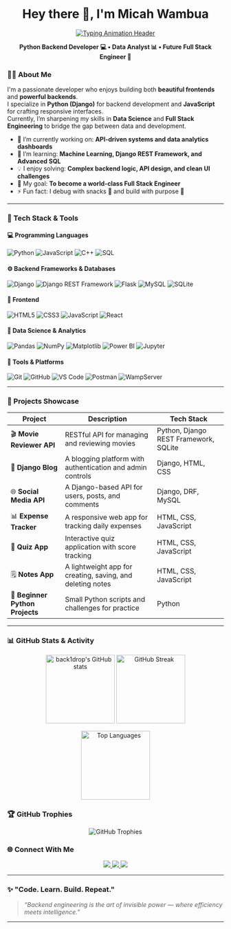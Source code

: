 <!-- PROFILE HEADER : Micah Wambua / back1drop -->

<h1 align="center">Hey there 👋, I'm Micah Wambua</h1>

<!-- Typing animation (primary) - uses readme-typing-svg.demolab.com -->
<p align="center">
  <a href="https://github.com/back1drop" target="_blank" rel="noopener noreferrer">
    <img
      src="https://readme-typing-svg.demolab.com?font=Fira+Code&weight=500&size=22&pause=1000&center=true&vCenter=true&width=700&lines=Python+Backend+Developer+%F0%9F%92%BB;Data+Analyst+%F0%9F%93%8A;Future+Full+Stack+Engineer+%F0%9F%9A%80;Tech+Explorer+and+Lifelong+Learner+%F0%9F%8C%B1"
      alt="Typing Animation Header"
    />
  </a>
</p>

<!-- Fallback: if animation doesn't load for any reason, show a plain headline -->
<p align="center">
  <strong>Python Backend Developer 💻  •  Data Analyst 📊  •  Future Full Stack Engineer 🚀</strong>
</p>



### 👨‍💻 About Me

I'm a passionate developer who enjoys building both **beautiful frontends** and **powerful backends**.  
I specialize in **Python (Django)** for backend development and **JavaScript** for crafting responsive interfaces.  
Currently, I’m sharpening my skills in **Data Science** and **Full Stack Engineering** to bridge the gap between data and development.

- 🔭 I’m currently working on: **API-driven systems and data analytics dashboards**
- 🌱 I’m learning: **Machine Learning, Django REST Framework, and Advanced SQL**
- 💡 I enjoy solving: **Complex backend logic, API design, and clean UI challenges**
- 🎯 My goal: **To become a world-class Full Stack Engineer**
- ⚡ Fun fact: I debug with snacks 🍫 and build with purpose 💪

---

### 🧠 Tech Stack & Tools

#### 💻 Programming Languages
![Python](https://img.shields.io/badge/Python-3670A0?style=for-the-badge&logo=python&logoColor=ffdd54)
![JavaScript](https://img.shields.io/badge/JavaScript-F7E017?style=for-the-badge&logo=javascript&logoColor=black)
![C++](https://img.shields.io/badge/C++-00599C?style=for-the-badge&logo=cplusplus&logoColor=white)
![SQL](https://img.shields.io/badge/SQL-025E8C?style=for-the-badge&logo=database&logoColor=white)

#### ⚙️ Backend Frameworks & Databases
![Django](https://img.shields.io/badge/Django-092E20?style=for-the-badge&logo=django&logoColor=white)
![Django REST Framework](https://img.shields.io/badge/DRF-EF3B2D?style=for-the-badge&logo=django&logoColor=white)
![Flask](https://img.shields.io/badge/Flask-000000?style=for-the-badge&logo=flask&logoColor=white)
![MySQL](https://img.shields.io/badge/MySQL-00618A?style=for-the-badge&logo=mysql&logoColor=white)
![SQLite](https://img.shields.io/badge/SQLite-07405E?style=for-the-badge&logo=sqlite&logoColor=white)

#### 🧩 Frontend
![HTML5](https://img.shields.io/badge/HTML5-E34F26?style=for-the-badge&logo=html5&logoColor=white)
![CSS3](https://img.shields.io/badge/CSS3-1572B6?style=for-the-badge&logo=css3&logoColor=white)
![JavaScript](https://img.shields.io/badge/JavaScript-F7E017?style=for-the-badge&logo=javascript&logoColor=black)
![React](https://img.shields.io/badge/React-20232A?style=for-the-badge&logo=react&logoColor=61DAFB)

#### 🧮 Data Science & Analytics
![Pandas](https://img.shields.io/badge/Pandas-150458?style=for-the-badge&logo=pandas&logoColor=white)
![NumPy](https://img.shields.io/badge/Numpy-013243?style=for-the-badge&logo=numpy&logoColor=white)
![Matplotlib](https://img.shields.io/badge/Matplotlib-11557C?style=for-the-badge&logo=python&logoColor=white)
![Power BI](https://img.shields.io/badge/Power%20BI-F2C811?style=for-the-badge&logo=powerbi&logoColor=black)
![Jupyter](https://img.shields.io/badge/Jupyter-F37626?style=for-the-badge&logo=jupyter&logoColor=white)

#### 🧰 Tools & Platforms
![Git](https://img.shields.io/badge/Git-F05032?style=for-the-badge&logo=git&logoColor=white)
![GitHub](https://img.shields.io/badge/GitHub-181717?style=for-the-badge&logo=github&logoColor=white)
![VS Code](https://img.shields.io/badge/VS%20Code-0078D4?style=for-the-badge&logo=visualstudiocode&logoColor=white)
![Postman](https://img.shields.io/badge/Postman-FF6C37?style=for-the-badge&logo=postman&logoColor=white)
![WampServer](https://img.shields.io/badge/WampServer-FF4088?style=for-the-badge&logo=server&logoColor=white)

---

### 🚀 Projects Showcase

| Project | Description | Tech Stack |
|----------|--------------|------------|
| 🎬 **Movie Reviewer API** | RESTful API for managing and reviewing movies | Python, Django REST Framework, SQLite |
| 📝 **Django Blog** | A blogging platform with authentication and admin controls | Django, HTML, CSS |
| 🌐 **Social Media API** | A Django-based API for users, posts, and comments | Django, DRF, MySQL |
| 📊 **Expense Tracker** | A responsive web app for tracking daily expenses | HTML, CSS, JavaScript |
| 🧠 **Quiz App** | Interactive quiz application with score tracking | HTML, CSS, JavaScript |
| 🗒️ **Notes App** | A lightweight app for creating, saving, and deleting notes | HTML, CSS, JavaScript |
| 🐍 **Beginner Python Projects** | Small Python scripts and challenges for practice | Python |

---

<!-- GitHub Stats -->
### 📊 GitHub Stats & Activity

<p align="center">
  <img src="https://github-readme-stats.vercel.app/api?username=back1drop&show_icons=true&theme=radical" alt="back1drop's GitHub stats" height="160" />
  <img src="https://streak-stats.demolab.com?user=back1drop&theme=radical" alt="GitHub Streak" height="160" />
</p>

<p align="center">
  <img src="https://github-readme-stats.vercel.app/api/top-langs/?username=back1drop&layout=compact&theme=radical" alt="Top Languages" height="160" />
</p>

<!-- Trophies (achievement badges) -->
### 🏆 GitHub Trophies

<p align="center">
  <img src="https://github-profile-trophy.vercel.app/?username=back1drop&theme=radical&row=1&column=6&margin-w=10" alt="GitHub Trophies" />
</p>


### 🌐 Connect With Me

<p align="center">
  <a href="https://www.linkedin.com/in/micah-wambua-278579277/" target="_blank">
    <img src="https://img.shields.io/badge/LinkedIn-0072b1?style=for-the-badge&logo=linkedin&logoColor=white"/>
  </a>
  <a href="mailto:micahwaita@gmail.com" target="_blank">
    <img src="https://img.shields.io/badge/Email-D14836?style=for-the-badge&logo=gmail&logoColor=white"/>
  </a>
  <a href="https://github.com/MicahWambua" target="_blank">
    <img src="https://img.shields.io/badge/GitHub-181717?style=for-the-badge&logo=github&logoColor=white"/>
  </a>
</p>

---

### ✨ "Code. Learn. Build. Repeat."

> *“Backend engineering is the art of invisible power — where efficiency meets intelligence.”*

---
